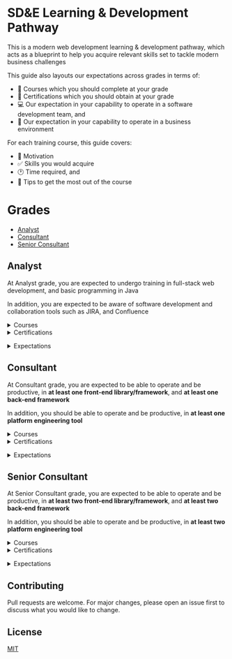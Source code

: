 # SD&E Learning & Development Pathway

This is a modern web development learning & development pathway, which acts as a blueprint to help you acquire relevant skills set to tackle modern business challenges

This guide also layouts our expectations across grades in terms of:

- :bookmark: Courses which you should complete at your grade
- :blue_book: Certifications which you should obtain at your grade
- :computer: Our expectation in your capability to operate in a software development team, and
- :necktie: Our expectation in your capability to operate in a business environment

For each training course, this guide covers:

- :muscle: Motivation
- :white_check_mark: Skills you would acquire
- :clock1: Time required, and
- :pushpin: Tips to get the most out of the course

# Grades

- [Analyst](#Analyst)
- [Consultant](#Consultant)
- [Senior Consultant](#Senior-Consultant)

## Analyst

At Analyst grade, you are expected to undergo training in full-stack web development, and basic programming in Java

In addition, you are expected to be aware of software development and collaboration tools such as JIRA, and Confluence

<details><summary>Courses</summary>
<p>

### [Full-stack Web Development Bootcamp](https://www.udemy.com/course/the-complete-web-development-bootcamp/)

![full-stack-web-dev](images/full-stack-web-dev.jpeg)

Enjoyment: :heart_eyes: :heart_eyes: :heart_eyes: :heart_eyes: :heart_eyes:

#### Motivation

Full-stack web development skills are alwasy in high demand. This course acts as a baseline bootcamp training, especially for those who come from a non-technical background, to ensure you possess the right skills in order to be operational, and productive in a software development team

#### Skills

Upon completion of this course, you would acquire the following skills:

- :art: Front-end web development with HTML5, CSS, Javascript, React, UX/UI degisn
- :1234: Back-end server-side programming with Node.JS
- :triangular_ruler: Developers tools such as Git version control

#### Time Required

- Two months of part-time effort assuming one hour of input on weekdays, and at least two hours of input on weekends

#### Tips

- Do follow Angela's exercises throughout the courses
- Start creating your technical learning notes. I personally recommend [Evernote](https://evernote.com/)

### [Java Masterclass](https://www.udemy.com/course/java-the-complete-java-developer-course/)

![tim-java](images/tim-java.jpeg)

Enjoyment: :confused: :unamused: :expressionless: :expressionless:

#### Motivation

Java programming skills are always in high demand amongst large enterprise. Accoring to the 2020 Stack Overflow developer survey [here](https://insights.stackoverflow.com/survey/2020#technology-programming-scripting-and-markup-languages-all-respondents), Java is one of the top three most popular programming languages

#### Skills

Upon completion of this course, you would acquire the following skills:

- :loop: Programming in Java syntax - variables, flow control, operator, loop
- :computer: Object oriented programming in java

#### Time Required

- Six weeks of part-time effort assuming one hour of input on weekdays, and at least two hours of input on weekends

#### Tips

- Complete the first fourteen hours of the course as they provide the most revelent content to help you be productive in Java :key:
- You may find Tim's teaching style repetitive :unamused: I suggest a note taking approach for this course instead following along everything
- Once you understand the Java syntax, put your skills in practice by reaching at least Kyu 6 on [Codewars](https://www.codewars.com/)
- I recommend to also complete training in Java Spring to enable you to create web applications in Java

### [JIRA Administration](https://www.linkedin.com/learning/jira-software-basic-administration-2017)

![jira](images/jira.jpeg)

Enjoyment: :thumbsup: :thumbsup: :thumbsup: :thumbsup:

#### Motivation

JIRA is one of most commonly used issue tracking tools developed by [Atlassian](https://www.atlassian.com/) that allows bug tracking and agile project management

#### Skills

Upon completion of this course, you would acquire the following skills:

- :bug: :pushpin: JIRA administration, and workflows management

#### Time Required

- Four weeks of part-time effort assuming one hour of input on weekdays, and at least two hours of input on weekends

#### Tips

- Do also complete the JIRA Advanced Administration course [here](https://www.linkedin.com/learning/jira-software-advanced-administration)

</p>
</details>
<details><summary>Certifications</summary>
<p>

### [AWS Certified Cloud Practitioner](https://www.udemy.com/course/aws-certified-cloud-practitioner-practice-exams-c/)

![aws-ccp](images/aws2-ccp.png)

Enjoyment: :thumbsup: :thumbsup: :thumbsup: :thumbsup:

#### Motivation

The world :earth_americas: runs on cloud :cloud: By becoming an AWS Certified Cloud Practitioner it makes you relevant in a client coversation, and increaes your chance of landing a technical client engagement role

#### Prepration and Registration

Please follow the Alliance AWS 101 course on how to prepare, and register for the AWS Certified Cloud Practitioner certification

#### Tips

- I recommend to complete the Udemy AWS CCP prepreation questions [here](https://www.udemy.com/course/aws-certified-cloud-practitioner-practice-exams-c/). If you can score over 90% across the question sets, you are good to go
- I also recommend to study for the AWS Certified Solutions Architect – Associate certification, then take the AWS CCP examination followed by the AWS CSAA examination as the AWS CSAA content overlaps AWS CCP

</p>
</details>

</p>
</details>
<details><summary>Expectations</summary>
<p>

### Your capability to operate in a software development team

- Within two weeks of joining a development team, under guidance :muscle: you are able to contribute to minor enhancement by referencing existing code base :white_check_mark:

</p>
</details>

## Consultant

At Consultant grade, you are expected to be able to operate and be productive, in **at least one front-end library/framework**, and **at least one back-end framework**

In addition, you should be able to operate and be productive, in **at least one platform engineering tool**

<details><summary>Courses</summary>
<p>

<details><summary>Back-end</summary>
<p>

### [Node.JS](https://www.udemy.com/course/the-complete-nodejs-developer-course-2/)

![nodejs](images/nodejs.jpeg)

Enjoyment: :thumbsup: :thumbsup: :thumbsup: :thumbsup: :thumbsup:

#### Motivation

Node.JS is one of the commonly used server-side programming tools according to the 2020 Stack Overflow developer survey [here](https://insights.stackoverflow.com/survey/2020#technology-other-frameworks-libraries-and-tools-all-respondents3). It is also commonly used to write AWS serverless Lambda functions

#### Skills

Upon completion of this course, you would acquire the following skills:

- :white_check_mark: Modern ES6 Javascript syntax
- :1234: Server-side programming in Node.JS
- :muscle: Unit testing in Node.JS

#### Time Required

- Two months of part-time effort assuming one hour of input on weekdays, and at least two hours of input on weekends

#### Tips

- Do follow Andrew's exercises throughout the courses
- Start creating your technical learning notes. I personally recommend [Evernote](https://evernote.com/)
- Put your skills in practice by contributing to the MERN stack open source project [here](https://github.com/deloitte-uk-systems-engineering/mern-ld-approval-app)

### [Java Spring Boot](https://www.youtube.com/watch?v=r-6BwGW4Sr8)

![spring-boot](images/spring-boot.jpeg)

Enjoyment: :thumbsup: :thumbsup: :thumbsup: :thumbsup: :thumbsup:

#### Motivation

Spring is one of the commonly used Java web development framework according to the 2020 Stack Overflow developer survey [here](https://insights.stackoverflow.com/survey/2020#technology-web-frameworks-all-respondents2). Spring Boot skills is in high demand

#### Skills

Upon completion of this course, you would acquire the following skills:

- :muscle: Create web application with Java Spring Boot framework
- :ledger: Connect your web application to a PostgreSQL database
- :lock: Add user authentications with Spring Security

#### Time Required

- One month of part-time effort assuming one hour of input on weekdays, and at least two hours of input on weekends

#### Tips

- Upon completion of the Spring Boot tutorial above :point_up: complete the these follow-up courses :point_right: :point_right: [Connecting Spring Boot to PostgreSQL](https://www.youtube.com/watch?v=8fbfHu8isI4), and [Spring Security](https://www.youtube.com/watch?v=her_7pa0vrg)
- Start creating your technical learning notes. I personally recommend [Evernote](https://evernote.com/)
- Put your skills in practice by contributing to the Spring skills tracker app open source project [here](https://github.com/deloitte-uk-systems-engineering/java-spring-skills-tracker)

### [Python Flask](https://www.udemy.com/course/python-and-flask-bootcamp-create-websites-using-flask/)

![nodejs](images/python-flask.jpeg)

Enjoyment: :thumbsup: :thumbsup: :thumbsup: :thumbsup:

#### Motivation

Python is one of the commonly used programming languages according to the 2020 Stack Overflow developer survey [here](https://insights.stackoverflow.com/survey/2020#technology-programming-scripting-and-markup-languages-all-respondents). Flask is one of the commonly used web framework written in Python

#### Skills

Upon completion of this course, you would acquire the following skills:

- :white_check_mark: Python 3 syntax
- :1234: Server-side programming in Python using the Flask framework

#### Time Required

- Two months of part-time effort assuming one hour of input on weekdays, and at least two hours of input on weekends

#### Tips

- Do follow Jose's exercises throughout the first half of the course. You may fast-forward content on front-end web development as it is not the key objective of the course
- Start creating your technical learning notes. I personally recommend [Evernote](https://evernote.com/)

### [Python Django](https://www.udemy.com/course/the-ultimate-beginners-guide-to-django-django-2-python-web-dev-website/)

![nodejs](images/python-django-nick.jpeg)

Enjoyment: :thumbsup: :thumbsup: :thumbsup: :thumbsup: :thumbsup:

#### Motivation

Python is one of the commonly used programming languages according to the 2020 Stack Overflow developer survey [here](https://insights.stackoverflow.com/survey/2020#technology-programming-scripting-and-markup-languages-all-respondents). Django is one of the commonly used web framework written in Python

#### Skills

Upon completion of this course, you would acquire the following skills:

- :white_check_mark: Python 3 syntax
- :1234: Server-side programming in Python using the Django framework

#### Time Required

- Two months of part-time effort assuming one hour of input on weekdays, and at least two hours of input on weekends

#### Tips

- Do follow Nick's exercises throughout the first half of the course. You may fast-forward content on front-end web development as it is not the key objective of the course
- Start creating your technical learning notes. I personally recommend [Evernote](https://evernote.com/)

### [Scala](https://www.udemy.com/course/stairway-to-scala-applied-part-1/)

![scala](images/scala.png)

Enjoyment: :thumbsup: :thumbsup: :thumbsup: :thumbsup:

#### Motivation

Since 2020, there has been an increasing demand for Scala skills in the public, and private sector

#### Skills

Upon completion of this course, you would acquire the following skills:

- :white_check_mark: Scala syntax
- :1234: Basics of functional programming

#### Time Required

- Two months of part-time effort assuming one hour of input on weekdays, and at least two hours of input on weekends

#### Tips

- Do experiment with the [Play framework](https://www.playframework.com/) and build your own Scala web services
- Put your skills in practice by contributing to the Scala skills tracker app open source project [here](https://github.com/deloitte-uk-systems-engineering/scala-play-skills-tracker)
- Start creating your technical learning notes. I personally recommend [Evernote](https://evernote.com/)

</p>
</details>

<details><summary>Front-end</summary>
<p>

### [React](https://www.udemy.com/course/react-2nd-edition/)

![react](images/react.jpeg)

Enjoyment: :thumbsup: :thumbsup: :thumbsup: :thumbsup: :thumbsup:

#### Motivation

React is one of the commonly used front-end web development libraries according to the 2020 Stack Overflow developer survey [here](https://insights.stackoverflow.com/survey/2020#technology-web-frameworks-all-respondents2). React skills is in high demand

#### Skills

Upon completion of this course, you would acquire the following skills:

- :key: Key principals of the React library. How to think in React components
- :muscle: Redux as a state management tool

#### Time Required

- Two months of part-time effort assuming one hour of input on weekdays, and at least two hours of input on weekends

#### Tips

- Do follow Andrew's exercises throughout the courses. You may fast-forward content on styling as it is not the key objective of the course
- Start creating your technical learning notes. I personally recommend [Evernote](https://evernote.com/)
- Put your skills in practice by contributing to the MERN stack open source project [here](https://github.com/deloitte-uk-systems-engineering/mern-ld-approval-app)

</p>
</details>

<details><summary>Platform Engineering</summary>
<p>

### [Docker and Kubernetes](https://www.udemy.com/course/docker-and-kubernetes-the-complete-guide/)

![docker-k8](images/docker-k8.jpeg)

Enjoyment: :thumbsup: :thumbsup: :thumbsup: :thumbsup: :thumbsup:

#### Motivation

Docker is the most commonly used application containerisation tool; Kubernetes is one of the mostly commonly used container orchestration tool. Docker, and Kubernetes skills are in high demand

#### Skills

Upon completion of this course, you would acquire the following skills:

- :key: Key principals of the Docker, and container orchestration with Kubernetes

#### Time Required

- Two months of part-time effort assuming one hour of input on weekdays, and at least two hours of input on weekends

#### Tips

- Do follow Stephen's instructions throughout the courses
- Start creating your technical learning notes. I personally recommend [Evernote](https://evernote.com/)

### [Spring Boot application in Jenkins](https://www.youtube.com/watch?v=sCcuUMn1vdM)

![spring-boot-jenkins](images/spring-boot-jenkins.jpeg)

Enjoyment: :thumbsup: :thumbsup: :thumbsup: :thumbsup: :thumbsup:

#### Motivation

Docker is the most commonly used application containerisation tool; Jenkins is one of the mostly commonly used build tool for Java application

#### Skills

Upon completion of this course, you would acquire the following skills:

- :key: Setting up Jenkins pipelines to build a Spring Boot application
- :whale: Wrapping a Spring Boot application in a Docker image, building it in Jenkins
- :cloud: Deploying the Docker image as a container from Jenkins into AWS

#### Time Required

- One month of part-time effort assuming one hour of input on weekdays, and at least two hours of input on weekends

#### Tips

- Do complete other relevant tutorials on Tom's channel [here](https://www.youtube.com/channel/UCxOVEOhPNXcJuyfVLhm_BfQ)
- Start creating your technical learning notes. I personally recommend [Evernote](https://evernote.com/)

</p>
</details>

</p>
</details>
<details><summary>Certifications</summary>
<p>

### [AWS Certified Solutions Architect Associate](https://www.udemy.com/course/aws-certified-solutions-architect-associate-practice-tests-k/)

![aws-csaa](images/aws-csaa.png)

Enjoyment: :thumbsup: :thumbsup: :thumbsup: :thumbsup:

#### Motivation

The world :earth_americas: runs on cloud :cloud: By becoming an AWS Certified Solutions Architect Associate it makes you very relevant in a client coversation, and increaes your chance of landing a technical client engagement role

#### Prepration and Registration

Please follow the Alliance AWS CSAA springs on how to prepare, and register for the AWS Certified Solutions Architect Associate certification

#### Tips

- I recommend to complete the Udemy AWS CSAA prepreation questions [here](https://www.udemy.com/course/aws-certified-solutions-architect-associate-practice-tests-k/). If you can score over 90% across the question sets, you are good to go

</p>
</details>

</p>
</details>
<details><summary>Expectations</summary>
<p>

### Your capability to operate in a software development team

- Within two weeks of joning a development team, you are able to contribute to enhancement of the existing code base, and minor feature development :fire: :muscle:

</p>
</details>

## Senior Consultant

At Senior Consultant grade, you are expected to be able to operate and be productive, in **at least two front-end library/framework**, and **at least two back-end framework**

In addition, you should be able to operate and be productive, in **at least two platform engineering tool**

<details><summary>Courses</summary>
<p>

<details><summary>Front-end</summary>
<p>

Coming soon

</p>
</details>

<details><summary>Back-end</summary>
<p>

Coming soon

</p>
</details>

<details><summary>Platform Engineering</summary>
<p>

### [Terraform](https://learn.hashicorp.com/collections/terraform/aws-get-started)

![terraform-aws](images/terraform-aws.png)

Enjoyment: :thumbsup: :thumbsup: :thumbsup: :thumbsup: :thumbsup:

#### Motivation

Terraform is the most commonly used cloud infrastructure management tool. Terraform skills is in high demand

#### Skills

Upon completion of this course, you would acquire the following skills:

- :key: Key principals of the Terraform - create, destroy, and manage cloud infrastructures

#### Time Required

- Two week of part-time effort assuming one hour of input on weekdays, and at least two hours of input on weekends

#### Tips

- Start creating your technical learning notes. I personally recommend [Evernote](https://evernote.com/)
- Put your skills in practice by contributing to the Terraform React full-stack open source project [here](https://github.com/deloitte-uk-systems-engineering/react-serverless-aws-terraform)

### [Systems Design Fundamentals](https://www.algoexpert.io/systems/fundamentals)

![systems-design](images/systems-design.jpeg)

Enjoyment: :thumbsup: :thumbsup: :thumbsup: :thumbsup: :thumbsup:

#### Motivation

The creator of this course [Clément Mihailescu](https://www.youtube.com/channel/UCaO6VoaYJv4kS-TQO_M-N_g), is an ex-Google, and ex-Facebook software engineer

#### Skills

Upon completion of this course, you would acquire the following skills:

- :key: Foundational knowledge you need to operate as a systems design engineer

#### Time Required

- Two months of part-time effort assuming one hour of input on weekdays, and at least two hours of input on weekends

#### Tips

- Start creating your technical learning notes. I personally recommend [Evernote](https://evernote.com/)

### [Deployment Automation with Terraform, AWS and Docker](https://www.udemy.com/course/devops-deployment-automation-terraform-aws-docker/)

![aws-tf-gitlab](images/aws-tf-gitlab.jpeg)

Enjoyment: :thumbsup: :thumbsup: :thumbsup: :thumbsup:

#### Motivation

Terraform is the most commonly used cloud infrastructure management tool. Terraform, and AWS deployment automation skills are in high demand

#### Skills

Upon completion of this course, you would acquire the following skills:

- :key: Key principals of the Terraform - create, destroy, and manage cloud infrastructures
- :cloud: Automate AWS deployment with Gitlab as CI/CD tool

#### Time Required

- Two months of part-time effort assuming one hour of input on weekdays, and at least two hours of input on weekends

#### Tips

- Start creating your technical learning notes. I personally recommend [Evernote](https://evernote.com/)

</p>
</details>

</p>
</details>

<details><summary>Certifications</summary>
<p>

Coming soon

</p>
</details>

</p>
</details>

<details><summary>Expectations</summary>
<p>

### Your capability to operate in a software development team

- Within two weeks of joning a development team, you are able to contribute to feature development :fire: :muscle:
- Lead a small team of two, to three developers :couple:
- Make component level technical decisions :left_right_arrow:

</p>
</details>

## Contributing

Pull requests are welcome. For major changes, please open an issue first to discuss what you would like to change.

## License

[MIT](https://choosealicense.com/licenses/mit/)
